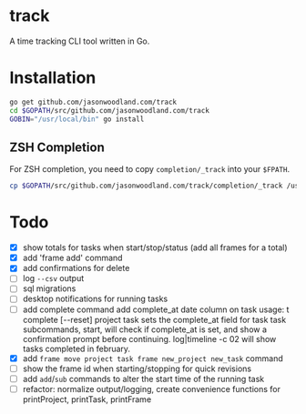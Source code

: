 # track

A time tracking CLI tool written in Go.

# Installation

```sh
go get github.com/jasonwoodland.com/track
cd $GOPATH/src/github.com/jasonwoodland.com/track
GOBIN="/usr/local/bin" go install

```

## ZSH Completion

For ZSH completion, you need to copy `completion/_track` into your `$FPATH`.
```sh
cp $GOPATH/src/github.com/jasonwoodland.com/track/completion/_track /usr/local/share/zsh/site-functions/_track
```

# Todo

- [x] show totals for tasks when start/stop/status (add all frames for a total)
- [x] add 'frame add' command
- [x] add confirmations for delete
- [ ] log `--csv` output
- [ ] sql migrations
- [ ] desktop notifications for running tasks
- [ ] add complete command
        add complete_at date column on task
        usage: t complete [--reset] project task
          sets the complete_at field for task
        task subcommands, start, will check if complete_at is set, and show a
        confirmation prompt before continuing.
        log|timeline -c 02 will show tasks completed in february.
- [x] add `frame move project task frame new_project new_task` command
- [ ] show the frame id when starting/stopping for quick revisions
- [ ] add `add`/`sub` commands to alter the start time of the running task
- [ ] refactor: normalize output/logging, create convenience functions for printProject, printTask, printFrame
